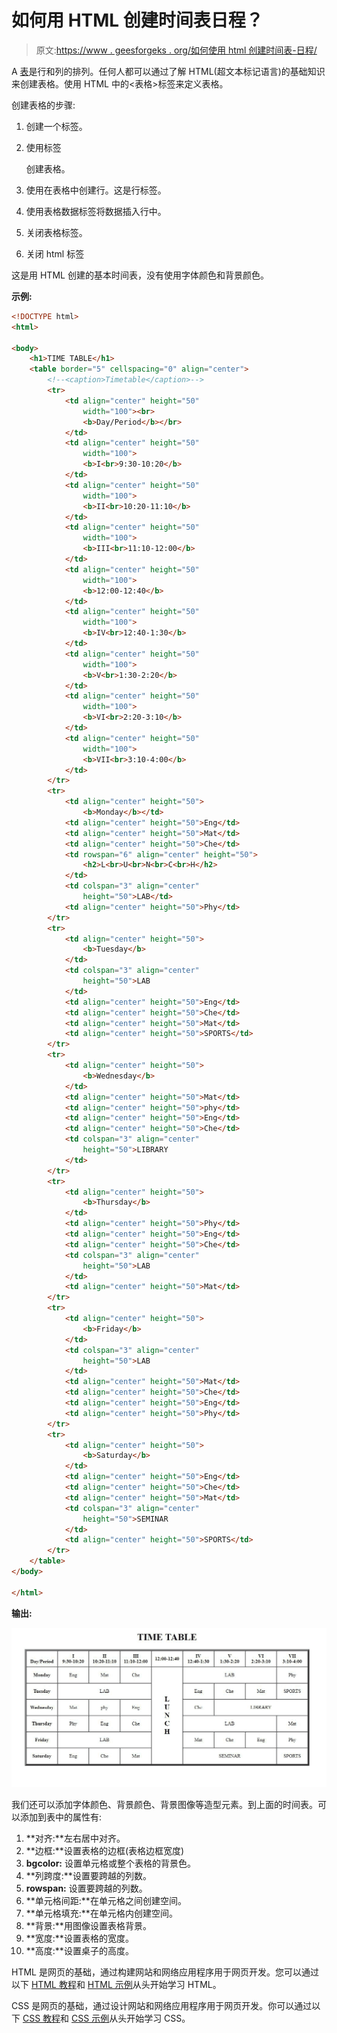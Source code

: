 # 如何用 HTML 创建时间表日程？

> 原文:[https://www . geesforgeks . org/如何使用 html 创建时间表-日程/](https://www.geeksforgeeks.org/how-to-create-time-table-schedule-using-html/)

A [表](https://www.geeksforgeeks.org/html-tables/)是行和列的排列。任何人都可以通过了解 HTML(超文本标记语言)的基础知识来创建表格。使用 HTML 中的<表格>标签来定义表格。

创建表格的步骤:

1.  创建一个标签。
2.  使用标签

    创建表格。
3.  使用在表格中创建行。这是行标签。
4.  使用表格数据标签将数据插入行中。
5.  关闭表格标签。
6.  关闭 html 标签

这是用 HTML 创建的基本时间表，没有使用字体颜色和背景颜色。

**示例:**

```html
<!DOCTYPE html>
<html>

<body>
    <h1>TIME TABLE</h1>
    <table border="5" cellspacing="0" align="center">
        <!--<caption>Timetable</caption>-->
        <tr>
            <td align="center" height="50" 
                width="100"><br>
                <b>Day/Period</b></br>
            </td>
            <td align="center" height="50" 
                width="100">
                <b>I<br>9:30-10:20</b>
            </td>
            <td align="center" height="50" 
                width="100">
                <b>II<br>10:20-11:10</b>
            </td>
            <td align="center" height="50" 
                width="100">
                <b>III<br>11:10-12:00</b>
            </td>
            <td align="center" height="50" 
                width="100">
                <b>12:00-12:40</b>
            </td>
            <td align="center" height="50" 
                width="100">
                <b>IV<br>12:40-1:30</b>
            </td>
            <td align="center" height="50" 
                width="100">
                <b>V<br>1:30-2:20</b>
            </td>
            <td align="center" height="50" 
                width="100">
                <b>VI<br>2:20-3:10</b>
            </td>
            <td align="center" height="50" 
                width="100">
                <b>VII<br>3:10-4:00</b>
            </td>
        </tr>
        <tr>
            <td align="center" height="50">
                <b>Monday</b></td>
            <td align="center" height="50">Eng</td>
            <td align="center" height="50">Mat</td>
            <td align="center" height="50">Che</td>
            <td rowspan="6" align="center" height="50">
                <h2>L<br>U<br>N<br>C<br>H</h2>
            </td>
            <td colspan="3" align="center" 
                height="50">LAB</td>
            <td align="center" height="50">Phy</td>
        </tr>
        <tr>
            <td align="center" height="50">
                <b>Tuesday</b>
            </td>
            <td colspan="3" align="center" 
                height="50">LAB
            </td>
            <td align="center" height="50">Eng</td>
            <td align="center" height="50">Che</td>
            <td align="center" height="50">Mat</td>
            <td align="center" height="50">SPORTS</td>
        </tr>
        <tr>
            <td align="center" height="50">
                <b>Wednesday</b>
            </td>
            <td align="center" height="50">Mat</td>
            <td align="center" height="50">phy</td>
            <td align="center" height="50">Eng</td>
            <td align="center" height="50">Che</td>
            <td colspan="3" align="center" 
                height="50">LIBRARY
            </td>
        </tr>
        <tr>
            <td align="center" height="50">
                <b>Thursday</b>
            </td>
            <td align="center" height="50">Phy</td>
            <td align="center" height="50">Eng</td>
            <td align="center" height="50">Che</td>
            <td colspan="3" align="center" 
                height="50">LAB
            </td>
            <td align="center" height="50">Mat</td>
        </tr>
        <tr>
            <td align="center" height="50">
                <b>Friday</b>
            </td>
            <td colspan="3" align="center" 
                height="50">LAB
            </td>
            <td align="center" height="50">Mat</td>
            <td align="center" height="50">Che</td>
            <td align="center" height="50">Eng</td>
            <td align="center" height="50">Phy</td>
        </tr>
        <tr>
            <td align="center" height="50">
                <b>Saturday</b>
            </td>
            <td align="center" height="50">Eng</td>
            <td align="center" height="50">Che</td>
            <td align="center" height="50">Mat</td>
            <td colspan="3" align="center" 
                height="50">SEMINAR
            </td>
            <td align="center" height="50">SPORTS</td>
        </tr>
    </table>
</body>

</html>
```

**输出:**

![](img/0a6f9cd95c62d3c27e9eeec01bda1f76.png)

我们还可以添加字体颜色、背景颜色、背景图像等造型元素。到上面的时间表。可以添加到表中的属性有:

1.  **对齐:**左右居中对齐。
2.  **边框:**设置表格的边框(表格边框宽度)
3.  **bgcolor:** 设置单元格或整个表格的背景色。
4.  **列跨度:**设置要跨越的列数。
5.  **rowspan:** 设置要跨越的列数。
6.  **单元格间距:**在单元格之间创建空间。
7.  **单元格填充:**在单元格内创建空间。
8.  **背景:**用图像设置表格背景。
9.  **宽度:**设置表格的宽度。
10.  **高度:**设置桌子的高度。

HTML 是网页的基础，通过构建网站和网络应用程序用于网页开发。您可以通过以下 [HTML 教程](https://www.geeksforgeeks.org/html-tutorials/)和 [HTML 示例](https://www.geeksforgeeks.org/html-examples/)从头开始学习 HTML。

CSS 是网页的基础，通过设计网站和网络应用程序用于网页开发。你可以通过以下 [CSS 教程](https://www.geeksforgeeks.org/css-tutorials/)和 [CSS 示例](https://www.geeksforgeeks.org/css-examples/)从头开始学习 CSS。